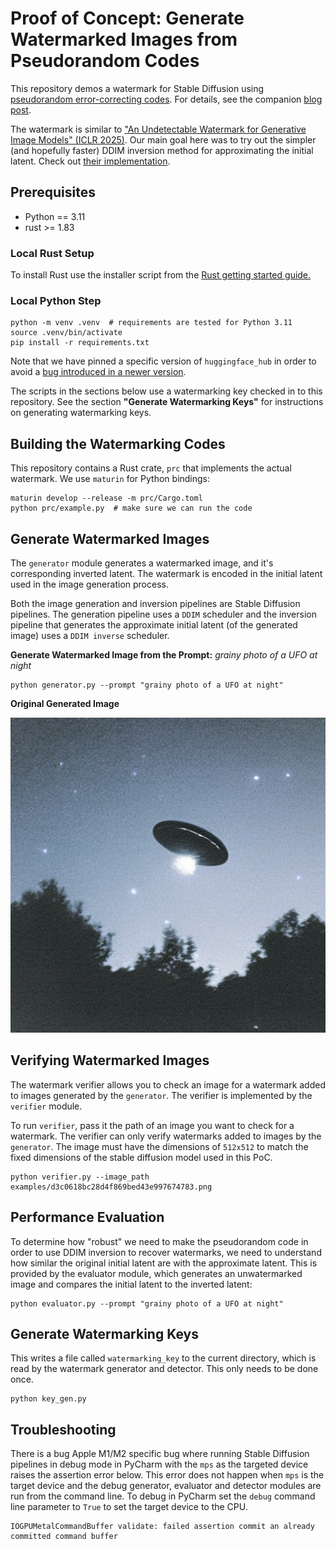 # Proof of Concept: Generate Watermarked Images from Pseudorandom Codes

This repository demos a watermark for Stable Diffusion using [pseudorandom
error-correcting codes](https://eprint.iacr.org/2024/235). For details, see the
companion [blog post](TODO).

The watermark is similar to ["An Undetectable Watermark for Generative Image
Models" (ICLR 2025)](https://arxiv.org/abs/2410.07369). Our main goal here was
to try out the simpler (and hopefully faster) DDIM inversion method for
approximating the initial latent. Check out [their
implementation](https://github.com/XuandongZhao/PRC-Watermark).

## Prerequisites

- Python == 3.11 
- rust >= 1.83

### Local Rust Setup

To install Rust use the installer script from the [Rust getting started
guide.](https://www.rust-lang.org/learn/get-started)

### Local Python Step

```
python -m venv .venv  # requirements are tested for Python 3.11
source .venv/bin/activate
pip install -r requirements.txt
```

Note that we have pinned a specific version of `huggingface_hub` in order to
avoid a [bug introduced in a newer
version](https://github.com/easydiffusion/easydiffusion/issues/1851).

The scripts in the sections below use a watermarking key checked in to this
repository. See the section **"Generate Watermarking Keys"** for instructions on
generating watermarking keys.

## Building the Watermarking Codes

This repository contains a Rust crate, `prc` that implements the actual
watermark. We use `maturin` for Python bindings:

```
maturin develop --release -m prc/Cargo.toml
python prc/example.py  # make sure we can run the code
```

## Generate Watermarked Images

The `generator` module generates a watermarked image, and it's corresponding
inverted latent. The watermark is encoded in the initial latent used in the
image generation process.

Both the image generation and inversion pipelines are Stable Diffusion
pipelines. The generation pipeline uses a `DDIM` scheduler and the inversion
pipeline that generates the approximate initial latent (of the generated image)
uses a `DDIM inverse` scheduler. 

**Generate Watermarked Image from the Prompt:** *grainy photo of a UFO at night*
```
python generator.py --prompt "grainy photo of a UFO at night"
```

**Original Generated Image**

![](examples/d3c0618bc28d4f869bed43e997674783.png)

## Verifying Watermarked Images

The watermark verifier allows you to check an image for a watermark added to
images generated by the `generator`. The verifier is implemented by the
`verifier` module.

To run `verifier`, pass it the path of an image you want to check
for a watermark. The verifier can only verify watermarks added to images by
the `generator`. The image must have the dimensions of `512x512` to match the
fixed dimensions of the stable diffusion model used in this PoC.

```
python verifier.py --image_path examples/d3c0618bc28d4f869bed43e997674783.png
```

## Performance Evaluation

To determine how "robust" we need to make the pseudorandom code in order to use
DDIM inversion to recover watermarks, we need to understand how similar the
original initial latent are with the approximate latent. This is provided by
the evaluator module, which generates an unwatermarked image and compares the
initial latent to the inverted latent:

```
python evaluator.py --prompt "grainy photo of a UFO at night"
```

## Generate Watermarking Keys

This writes a file called `watermarking_key` to the current directory, which is
read by the watermark generator and detector. This only needs to be done once.

```
python key_gen.py
```

## Troubleshooting

There is a bug Apple M1/M2 specific bug where running Stable Diffusion pipelines
in debug mode in PyCharm with the `mps` as the targeted device raises the
assertion error below. This error does not happen when `mps` is the target
device and the debug generator, evaluator and detector modules are run from the
command line. To debug in PyCharm set the `debug` command line parameter to
`True` to set the target device to the CPU.

```
IOGPUMetalCommandBuffer validate: failed assertion commit an already committed command buffer
```
